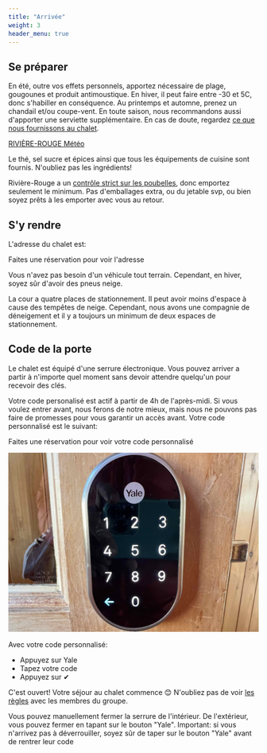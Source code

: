 ```yaml
---
title: "Arrivée"
weight: 3
header_menu: true
---
```


## Se préparer

En été, outre vos effets personnels, apportez nécessaire de plage, gougounes et produit antimoustique. En hiver, il peut faire entre -30 et 5C, donc s'habiller en conséquence. Au printemps et automne, prenez un chandail et/ou coupe-vent. En toute saison, nous recommandons aussi d'apporter une serviette supplémentaire. En cas de doute, regardez [ce que nous fournissons au chalet](https://abchalet.com/#equipemnent).

<a class="weatherwidget-io" href="https://forecast7.com/fr/46d41n74d87/riviere-rouge/" data-label_1="RIVIÈRE-ROUGE" data-label_2="Météo" data-theme="orange" >RIVIÈRE-ROUGE Météo</a>
<script>
!function(d,s,id){var js,fjs=d.getElementsByTagName(s)[0];if(!d.getElementById(id)){js=d.createElement(s);js.id=id;js.src='https://weatherwidget.io/js/widget.min.js';fjs.parentNode.insertBefore(js,fjs);}}(document,'script','weatherwidget-io-js');
</script>

Le thé, sel sucre et épices ainsi que tous les équipements de cuisine sont fournis. N'oubliez pas les ingrédients!

Rivière-Rouge a un [contrôle strict sur les poubelles](https://abchalet.com/#poubelles), donc emportez seulement le minimum. Pas d'emballages extra, ou du jetable svp, ou bien soyez prêts à les emporter avec vous au retour.

## S'y rendre

L'adresse du chalet est:

<div id="template-address">Faites une réservation pour voir l'adresse</div>

Vous n'avez pas besoin d'un véhicule tout terrain. Cependant, en hiver, soyez sûr d'avoir des pneus neige.

La cour a quatre places de stationnement. Il peut avoir moins d'espace à cause des tempêtes de neige. Cependant, nous avons une compagnie de déneigement et il y a toujours un minimum de deux espaces de stationnement.


## Code de la porte

Le chalet est équipé d'une serrure électronique. Vous pouvez arriver a partir à n'importe quel moment sans devoir attendre quelqu'un pour recevoir des clés.

Votre code personalisé est actif à partir de 4h de l'après-midi. Si vous voulez entrer avant, nous ferons de notre mieux, mais nous ne pouvons pas faire de promesses pour vous garantir un accès avant. Votre code personnalisé est le suivant:

<div id="template-guestcode">Faites une réservation pour voir votre code personnalisé</div>

![serrure yale](images/yale.jpeg)

Avec votre code personnalisé:

- Appuyez sur Yale
- Tapez votre code
- Appuyez sur ✔︎

C'est ouvert! Votre séjour au chalet commence 😊 N'oubliez pas de voir [les règles](https://abchalet.com/#règles) avec les membres du groupe.

Vous pouvez manuellement fermer la serrure de l'intérieur. De l'extérieur, vous pouvez fermer en tapant sur le bouton "Yale". Important: si vous n'arrivez pas à déverrouiller, soyez sûr de taper sur le bouton "Yale" avant de rentrer leur code